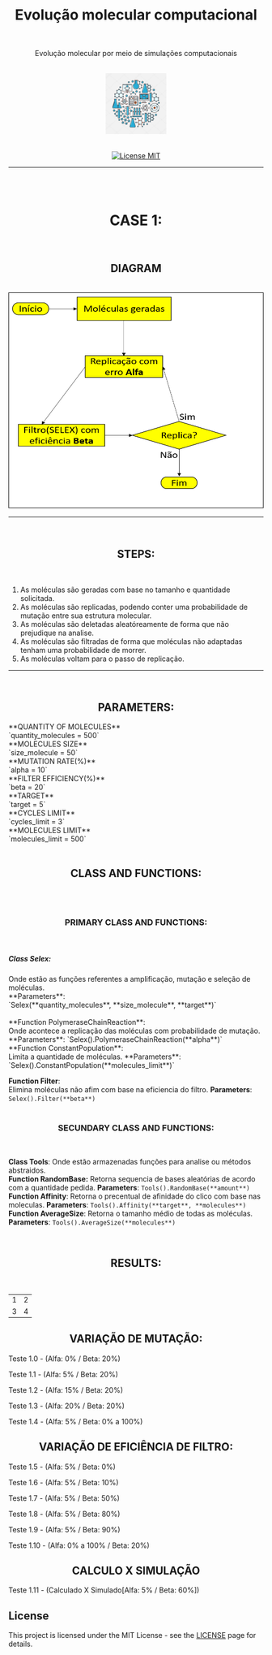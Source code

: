 <h1 align="center">Evolução molecular computacional</h1>
<br>
<p align="center">Evolução molecular por meio de simulações computacionais</p>
<br>
<div align="center">
  <img src="./assets/image/biotechnology1.jpg" alt="BioTech" width="120">
</div>
<br>

<p align="center">
  <a href="https://opensource.org/licenses/MIT">
    <img src="https://img.shields.io/badge/License-MIT-blue.svg" alt="License MIT">
  </a>
</p>
<hr size="5"/>
<br>
<br>

<h1 align="center">CASE 1:</h1>
<br>

<h2 align="center">DIAGRAM</h2>
<br>

<div align="center">
  <img src="./assets/image/diagram.png" alt="BioTech" height="425" width="660">
</div>

<hr size="5"/>


<br>
  <h2 align="center">STEPS:</h2>
<br>

 1. As moléculas são geradas com base no tamanho e quantidade solicitada.
 2. As moléculas são replicadas, podendo conter uma probabilidade de mutação entre sua estrutura molecular.
 3. As moléculas são deletadas aleatóreamente de forma que não prejudique na analise.
 4. As moléculas são filtradas de forma que moléculas não adaptadas tenham uma probabilidade de morrer.
 5. As moléculas voltam para o passo de replicação.
<hr size="5"/>
<br>


<h2 align="center">PARAMETERS:</h2>
**QUANTITY OF MOLECULES**<br>
`quantity_molecules = 500`
<br>
**MOLECULES SIZE**<br>
`size_molecule = 50`
<br>
**MUTATION RATE(%)**<br>
`alpha = 10`
<br>
**FILTER EFFICIENCY(%)**<br>
`beta = 20`
<br>
**TARGET**<br>
`target = 5`
<br>
**CYCLES LIMIT**<br>
`cycles_limit = 3`
<br>
**MOLECULES LIMIT**<br>
`molecules_limit = 500`
<br>

<br>
  <h2 align="center">CLASS AND FUNCTIONS:</h2>
<br>
<br>
  <h3 align="center">PRIMARY CLASS AND FUNCTIONS:</h3>
<br>


<h5>Class Selex:</h5>
Onde estão as funções referentes a amplificação, mutação e seleção de moléculas.<br>
**Parameters**:<br>
`Selex(**quantity_molecules**, **size_molecule**, **target**)`
<br>
<br>
**Function PolymeraseChainReaction**:<br>
Onde acontece a replicação das moléculas com probabilidade de mutação.
**Parameters**: `Selex().PolymeraseChainReaction(**alpha**)`
<br>
**Function ConstantPopulation**:<br>
Limita a quantidade de moléculas.
**Parameters**: `Selex().ConstantPopulation(**molecules_limit**)`

**Function Filter**:<br>
Elimina moléculas não afim com base na eficiencia do filtro.
**Parameters**: `Selex().Filter(**beta**)`
<br>
<br>
  <h3 align="center">SECUNDARY CLASS AND FUNCTIONS:</h3>
<br>

**Class Tools**:
Onde estão armazenadas funções para analise ou métodos abstraidos.
<br>
**Function RandomBase:**
Retorna sequencia de bases aleatórias de acordo com a quantidade pedida.
**Parameters**: `Tools().RandomBase(**amount**)`
<br> 
**Function Affinity**:
Retorna o precentual de afinidade do clico com base nas moleculas.
**Parameters**: `Tools().Affinity(**target**, **molecules**)`
<br>
**Function AverageSize**:
Retorna o tamanho médio de todas as moléculas.
**Parameters**: `Tools().AverageSize(**molecules**)`
<br>

<br>
  <h2 align="center">RESULTS:</h2>
<br>

<table>
  <tr>
    <td>1</td>
    <td>2</td>
  </tr>
  <tr>
    <td>3</td>
    <td>4</td>
  </tr>
</table>

<h2 align="center">VARIAÇÃO DE MUTAÇÃO:</h2>

Teste 1.0 - (Alfa: 0% / Beta: 20%)

Teste 1.1 - (Alfa: 5% / Beta: 20%)

Teste 1.2 - (Alfa: 15% / Beta: 20%)

Teste 1.3 - (Alfa: 20% / Beta: 20%)

Teste 1.4 - (Alfa: 5% / Beta: 0% a 100%)

<h2 align="center">VARIAÇÃO DE EFICIÊNCIA DE FILTRO:</h2>

Teste 1.5 - (Alfa: 5% / Beta: 0%)

Teste 1.6 - (Alfa: 5% / Beta: 10%)

Teste 1.7 - (Alfa: 5% / Beta: 50%)

Teste 1.8 - (Alfa: 5% / Beta: 80%)

Teste 1.9 - (Alfa: 5% / Beta: 90%)

Teste 1.10 - (Alfa: 0% a 100% / Beta: 20%)


<h2 align="center">CALCULO X SIMULAÇÃO</h2>

Teste 1.11 - (Calculado X Simulado[Alfa: 5% / Beta: 60%])




## License

This project is licensed under the MIT License - see the [LICENSE](https://opensource.org/licenses/MIT) page for details.


